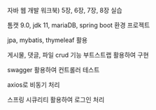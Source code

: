 자바 웹 개발 워크북) 5장, 6장, 7장, 8장 실습

톰캣 9.0, jdk 11, mariaDB, spring boot 환경 프로젝트

jpa, mybatis, thymeleaf 활용

게시물, 댓글, 파일 crud 기능 부트스트랩 활용하여 구현

swagger 활용하여 컨트롤러 테스트

axios로 비동기 처리

스프링 시큐리티 활용하여 로그인 처리

